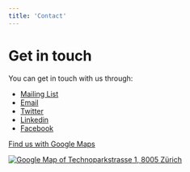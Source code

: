 ```yaml
---
title: 'Contact'
---
```

# Get in touch

You can get in touch with us through:

- [Mailing List](http://eepurl.com/bND7H1)
- <a href='mailto&#58;&#105;&#37;&#54;&#69;&#102;&#111;&#64;4&#37;71u%&#54;1nt&#46;com'>Email</a>
- [Twitter](https://twitter.com/4quant)
- [Linkedin](https://www.linkedin.com/company/4quant)
- [Facebook](https://www.facebook.com/4quant/)

[Find us with Google Maps](https://goo.gl/maps/f7hLrM6kgok)

<a class="imglink" href="https://goo.gl/maps/f7hLrM6kgok" target="_blank"><img class="google-maps" src="http://maps.googleapis.com/maps/api/staticmap?autoscale=2&size=600x300&maptype=roadmap&format=png&visual_refresh=true&markers=size:mid%7Ccolor:0xff0000%7Clabel:%7CTechnoparkstrasse+1,+8005+Zürich" alt="Google Map of Technoparkstrasse 1, 8005 Zürich"></a>
